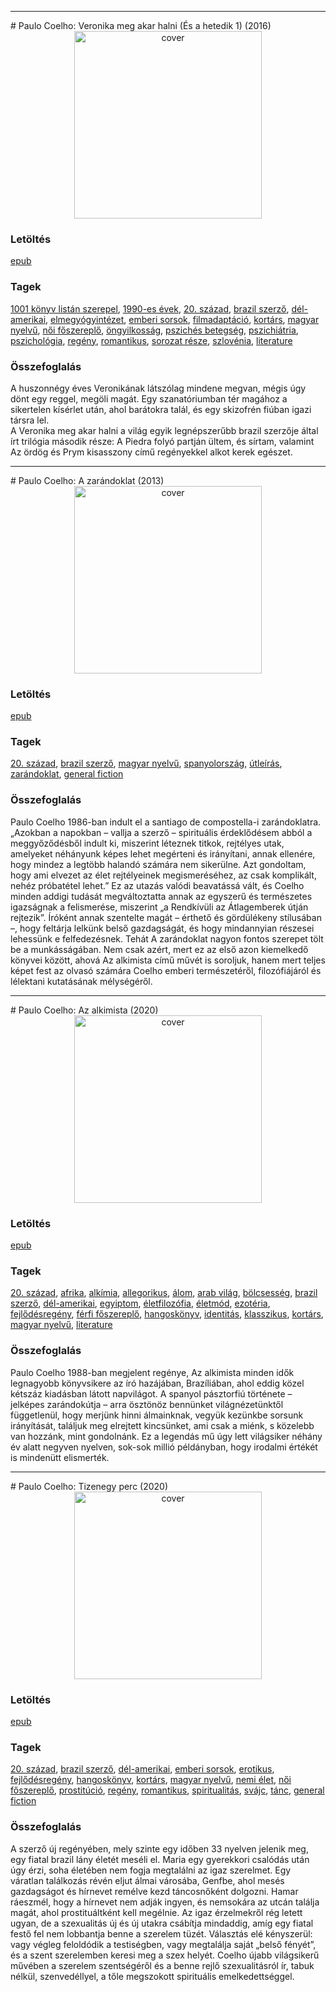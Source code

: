 <hr/>
# <a name="id_264">Paulo Coelho: Veronika meg akar halni (És a hetedik 1) (2016)</a>
<center><img src="https://github.com/BercziSandor/calibre_lib/raw/main/main/Paulo%20Coelho/Veronika%20meg%20akar%20halni%20%28264%29/cover.jpg" alt="cover" width="300"/></center>

### Letöltés
[epub](https://github.com/BercziSandor/calibre_lib/raw/main/main/Paulo%20Coelho/Veronika%20meg%20akar%20halni%20%28264%29/Veronika%20meg%20akar%20halni%20-%20Paulo%20Coelho.epub)

### Tagek
[1001 könyv listán szerepel](https://github.com/berczisandor/calibre_lib/blob/main/main/_tags/1001%20k%c3%b6nyv%20list%c3%a1n%20szerepel.md), [1990-es évek](https://github.com/berczisandor/calibre_lib/blob/main/main/_tags/1990-es%20%c3%a9vek.md), [20. század](https://github.com/berczisandor/calibre_lib/blob/main/main/_tags/20.%20sz%c3%a1zad.md), [brazil szerző](https://github.com/berczisandor/calibre_lib/blob/main/main/_tags/brazil%20szerz%c5%91.md), [dél-amerikai](https://github.com/berczisandor/calibre_lib/blob/main/main/_tags/d%c3%a9l-amerikai.md), [elmegyógyintézet](https://github.com/berczisandor/calibre_lib/blob/main/main/_tags/elmegy%c3%b3gyint%c3%a9zet.md), [emberi sorsok](https://github.com/berczisandor/calibre_lib/blob/main/main/_tags/emberi%20sorsok.md), [filmadaptáció](https://github.com/berczisandor/calibre_lib/blob/main/main/_tags/filmadapt%c3%a1ci%c3%b3.md), [kortárs](https://github.com/berczisandor/calibre_lib/blob/main/main/_tags/kort%c3%a1rs.md), [magyar nyelvű](https://github.com/berczisandor/calibre_lib/blob/main/main/_tags/magyar%20nyelv%c5%b1.md), [női főszereplő](https://github.com/berczisandor/calibre_lib/blob/main/main/_tags/n%c5%91i%20f%c5%91szerepl%c5%91.md), [öngyilkosság](https://github.com/berczisandor/calibre_lib/blob/main/main/_tags/%c3%b6ngyilkoss%c3%a1g.md), [pszichés betegség](https://github.com/berczisandor/calibre_lib/blob/main/main/_tags/pszich%c3%a9s%20betegs%c3%a9g.md), [pszichiátria](https://github.com/berczisandor/calibre_lib/blob/main/main/_tags/pszichi%c3%a1tria.md), [pszichológia](https://github.com/berczisandor/calibre_lib/blob/main/main/_tags/pszichol%c3%b3gia.md), [regény](https://github.com/berczisandor/calibre_lib/blob/main/main/_tags/reg%c3%a9ny.md), [romantikus](https://github.com/berczisandor/calibre_lib/blob/main/main/_tags/romantikus.md), [sorozat része](https://github.com/berczisandor/calibre_lib/blob/main/main/_tags/sorozat%20r%c3%a9sze.md), [szlovénia](https://github.com/berczisandor/calibre_lib/blob/main/main/_tags/szlov%c3%a9nia.md), [literature](https://github.com/berczisandor/calibre_lib/blob/main/main/_tags/literature.md)

### Összefoglalás
<div>
<p>A huszonnégy éves Veronikának látszólag mindene megvan, mégis úgy dönt egy reggel, megöli magát. Egy szanatóriumban tér magához a sikertelen kísérlet után, ahol barátokra talál, és egy skizofrén fiúban igazi társra lel.<br>A Veronika meg akar halni a világ egyik legnépszerűbb brazil szerzője által írt trilógia második része: A Piedra folyó partján ültem, és sírtam, valamint Az ördög és Prym kisasszony című regényekkel alkot kerek egészet.</p></div>


<hr/>
# <a name="id_260">Paulo Coelho: A zarándoklat (2013)</a>
<center><img src="https://github.com/BercziSandor/calibre_lib/raw/main/main/Paulo%20Coelho/A%20zarandoklat%20%28260%29/cover.jpg" alt="cover" width="300"/></center>

### Letöltés
[epub](https://github.com/BercziSandor/calibre_lib/raw/main/main/Paulo%20Coelho/A%20zarandoklat%20%28260%29/A%20zarandoklat%20-%20Paulo%20Coelho.epub)

### Tagek
[20. század](https://github.com/berczisandor/calibre_lib/blob/main/main/_tags/20.%20sz%c3%a1zad.md), [brazil szerző](https://github.com/berczisandor/calibre_lib/blob/main/main/_tags/brazil%20szerz%c5%91.md), [magyar nyelvű](https://github.com/berczisandor/calibre_lib/blob/main/main/_tags/magyar%20nyelv%c5%b1.md), [spanyolország](https://github.com/berczisandor/calibre_lib/blob/main/main/_tags/spanyolorsz%c3%a1g.md), [útleírás](https://github.com/berczisandor/calibre_lib/blob/main/main/_tags/%c3%batle%c3%adr%c3%a1s.md), [zarándoklat](https://github.com/berczisandor/calibre_lib/blob/main/main/_tags/zar%c3%a1ndoklat.md), [general fiction](https://github.com/berczisandor/calibre_lib/blob/main/main/_tags/general%20fiction.md)

### Összefoglalás
<div>
<p>Paulo ​Coelho 1986-ban indult el a santiago de compostella-i zarándoklatra. „Azokban a napokban – vallja a szerző – spirituális érdeklődésem abból a meggyőződésből indult ki, miszerint léteznek titkok, rejtélyes utak, amelyeket néhányunk képes lehet megérteni és irányítani, annak ellenére, hogy mindez a legtöbb halandó számára nem sikerülne. Azt gondoltam, hogy ami elvezet az élet rejtélyeinek megismeréséhez, az csak komplikált, nehéz próbatétel lehet.” Ez az utazás valódi beavatássá vált, és Coelho minden addigi tudását megváltoztatta annak az egyszerű és természetes igazságnak a felismerése, miszerint „a Rendkívüli az Átlagemberek útján rejtezik”. Íróként annak szentelte magát – érthető és gördülékeny stílusában –, hogy feltárja lelkünk belső gazdagságát, és hogy mindannyian részesei lehessünk e felfedezésnek. Tehát A zarándoklat nagyon fontos szerepet tölt be a munkásságában. Nem csak azért, mert ez az első azon kiemelkedő könyvei között, ahová Az alkimista című művét is soroljuk, hanem mert teljes képet fest az olvasó számára Coelho emberi természetéről, filozófiájáról és lélektani kutatásának mélységéről.</p></div>


<hr/>
# <a name="id_261">Paulo Coelho: Az alkimista (2020)</a>
<center><img src="https://github.com/BercziSandor/calibre_lib/raw/main/main/Paulo%20Coelho/Az%20alkimista%20%28261%29/cover.jpg" alt="cover" width="300"/></center>

### Letöltés
[epub](https://github.com/BercziSandor/calibre_lib/raw/main/main/Paulo%20Coelho/Az%20alkimista%20%28261%29/Az%20alkimista%20-%20Paulo%20Coelho.epub)

### Tagek
[20. század](https://github.com/berczisandor/calibre_lib/blob/main/main/_tags/20.%20sz%c3%a1zad.md), [afrika](https://github.com/berczisandor/calibre_lib/blob/main/main/_tags/afrika.md), [alkímia](https://github.com/berczisandor/calibre_lib/blob/main/main/_tags/alk%c3%admia.md), [allegorikus](https://github.com/berczisandor/calibre_lib/blob/main/main/_tags/allegorikus.md), [álom](https://github.com/berczisandor/calibre_lib/blob/main/main/_tags/%c3%a1lom.md), [arab világ](https://github.com/berczisandor/calibre_lib/blob/main/main/_tags/arab%20vil%c3%a1g.md), [bölcsesség](https://github.com/berczisandor/calibre_lib/blob/main/main/_tags/b%c3%b6lcsess%c3%a9g.md), [brazil szerző](https://github.com/berczisandor/calibre_lib/blob/main/main/_tags/brazil%20szerz%c5%91.md), [dél-amerikai](https://github.com/berczisandor/calibre_lib/blob/main/main/_tags/d%c3%a9l-amerikai.md), [egyiptom](https://github.com/berczisandor/calibre_lib/blob/main/main/_tags/egyiptom.md), [életfilozófia](https://github.com/berczisandor/calibre_lib/blob/main/main/_tags/%c3%a9letfiloz%c3%b3fia.md), [életmód](https://github.com/berczisandor/calibre_lib/blob/main/main/_tags/%c3%a9letm%c3%b3d.md), [ezotéria](https://github.com/berczisandor/calibre_lib/blob/main/main/_tags/ezot%c3%a9ria.md), [fejlődésregény](https://github.com/berczisandor/calibre_lib/blob/main/main/_tags/fejl%c5%91d%c3%a9sreg%c3%a9ny.md), [férfi főszereplő](https://github.com/berczisandor/calibre_lib/blob/main/main/_tags/f%c3%a9rfi%20f%c5%91szerepl%c5%91.md), [hangoskönyv](https://github.com/berczisandor/calibre_lib/blob/main/main/_tags/hangosk%c3%b6nyv.md), [identitás](https://github.com/berczisandor/calibre_lib/blob/main/main/_tags/identit%c3%a1s.md), [klasszikus](https://github.com/berczisandor/calibre_lib/blob/main/main/_tags/klasszikus.md), [kortárs](https://github.com/berczisandor/calibre_lib/blob/main/main/_tags/kort%c3%a1rs.md), [magyar nyelvű](https://github.com/berczisandor/calibre_lib/blob/main/main/_tags/magyar%20nyelv%c5%b1.md), [literature](https://github.com/berczisandor/calibre_lib/blob/main/main/_tags/literature.md)

### Összefoglalás
<div>
<p>Paulo Coelho 1988-ban megjelent regénye, Az alkimista minden idők legnagyobb könyvsikere az író hazájában, Brazíliában, ahol eddig közel kétszáz kiadásban látott napvilágot. A spanyol pásztorfiú története – jelképes zarándokútja – arra ösztönöz bennünket világnézetünktől függetlenül, hogy merjünk hinni álmainknak, vegyük kezünkbe sorsunk irányítását, találjuk meg elrejtett kincsünket, ami csak a miénk, s közelebb van hozzánk, mint gondolnánk. Ez a legendás mű úgy lett világsiker néhány év alatt negyven nyelven, sok-sok millió példányban, hogy irodalmi értékét is mindenütt elismerték.</p></div>


<hr/>
# <a name="id_263">Paulo Coelho: Tizenegy perc (2020)</a>
<center><img src="https://github.com/BercziSandor/calibre_lib/raw/main/main/Paulo%20Coelho/Tizenegy%20perc%20%28263%29/cover.jpg" alt="cover" width="300"/></center>

### Letöltés
[epub](https://github.com/BercziSandor/calibre_lib/raw/main/main/Paulo%20Coelho/Tizenegy%20perc%20%28263%29/Tizenegy%20perc%20-%20Paulo%20Coelho.epub)

### Tagek
[20. század](https://github.com/berczisandor/calibre_lib/blob/main/main/_tags/20.%20sz%c3%a1zad.md), [brazil szerző](https://github.com/berczisandor/calibre_lib/blob/main/main/_tags/brazil%20szerz%c5%91.md), [dél-amerikai](https://github.com/berczisandor/calibre_lib/blob/main/main/_tags/d%c3%a9l-amerikai.md), [emberi sorsok](https://github.com/berczisandor/calibre_lib/blob/main/main/_tags/emberi%20sorsok.md), [erotikus](https://github.com/berczisandor/calibre_lib/blob/main/main/_tags/erotikus.md), [fejlődésregény](https://github.com/berczisandor/calibre_lib/blob/main/main/_tags/fejl%c5%91d%c3%a9sreg%c3%a9ny.md), [hangoskönyv](https://github.com/berczisandor/calibre_lib/blob/main/main/_tags/hangosk%c3%b6nyv.md), [kortárs](https://github.com/berczisandor/calibre_lib/blob/main/main/_tags/kort%c3%a1rs.md), [magyar nyelvű](https://github.com/berczisandor/calibre_lib/blob/main/main/_tags/magyar%20nyelv%c5%b1.md), [nemi élet](https://github.com/berczisandor/calibre_lib/blob/main/main/_tags/nemi%20%c3%a9let.md), [női főszereplő](https://github.com/berczisandor/calibre_lib/blob/main/main/_tags/n%c5%91i%20f%c5%91szerepl%c5%91.md), [prostitúció](https://github.com/berczisandor/calibre_lib/blob/main/main/_tags/prostit%c3%baci%c3%b3.md), [regény](https://github.com/berczisandor/calibre_lib/blob/main/main/_tags/reg%c3%a9ny.md), [romantikus](https://github.com/berczisandor/calibre_lib/blob/main/main/_tags/romantikus.md), [spiritualitás](https://github.com/berczisandor/calibre_lib/blob/main/main/_tags/spiritualit%c3%a1s.md), [svájc](https://github.com/berczisandor/calibre_lib/blob/main/main/_tags/sv%c3%a1jc.md), [tánc](https://github.com/berczisandor/calibre_lib/blob/main/main/_tags/t%c3%a1nc.md), [general fiction](https://github.com/berczisandor/calibre_lib/blob/main/main/_tags/general%20fiction.md)

### Összefoglalás
<div>
<p>A szerző új regényében, mely szinte egy időben 33 nyelven jelenik meg, egy fiatal brazil lány életét meséli el. Maria egy gyerekkori csalódás után úgy érzi, soha életében nem fogja megtalálni az igaz szerelmet. Egy váratlan találkozás révén eljut álmai városába, Genfbe, ahol mesés gazdagságot és hírnevet remélve kezd táncosnőként dolgozni. Hamar ráeszmél, hogy a hírnevet nem adják ingyen, és nemsokára az utcán találja magát, ahol prostituáltként kell megélnie. Az igaz érzelmekről rég letett ugyan, de a szexualitás új és új utakra csábítja mindaddig, amíg egy fiatal festő fel nem lobbantja benne a szerelem tüzét. Választás elé kényszerül: vagy végleg feloldódik a testiségben, vagy megtalálja saját „belső fényét”, és a szent szerelemben keresi meg a szex helyét. Coelho újabb világsikerű művében a szerelem szentségéről és a benne rejlő szexualitásról ír, tabuk nélkül, szenvedéllyel, a tőle megszokott spirituális emelkedettséggel.</p></div>


